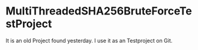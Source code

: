 # MultiThreadedSHA256BruteForceTestProject
It is an old Project found yesterday. I use it as an Testproject on Git.
